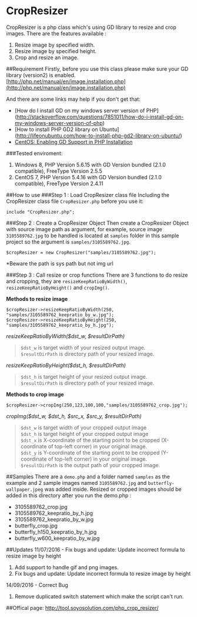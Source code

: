 # CropResizer
CropResizer is a php class which's using GD library to resize and crop images. There are the features available : 

1. Resize image by specified width. 
2. Resize image by specified height.
3. Crop and resize an image. 

##Requirement
Firstly, before you use this class please make sure your GD library (version2) is enabled.<br/>
[http://php.net/manual/en/image.installation.php](http://php.net/manual/en/image.installation.php)

And there are some links may help if you don't get that:
- [How do I install GD on my windows server version of PHP] (http://stackoverflow.com/questions/7851011/how-do-i-install-gd-on-my-windows-server-version-of-php)
- [How to install PHP GD2 library on Ubuntu] (http://lifeonubuntu.com/how-to-install-php-gd2-library-on-ubuntu/)
- [CentOS: Enabling GD Support in PHP Installation](http://stackoverflow.com/questions/9024946/centos-enabling-gd-support-in-php-installation)


###Tested enviroment:
1. Windows 8, PHP Version 5.6.15 with GD Version	bundled (2.1.0 compatible), FreeType Version	2.5.5
2. CentOS 7, PHP Version 5.4.16 with GD Version	bundled (2.1.0 compatible), FreeType Version	2.4.11

##How to use
###Step 1 : Load CropResizer class file 
Including the CropResizer class file `CropResizer.php` before you use it:

```
include "CropResizer.php";
```


###Step 2 : Create a CropResizer Object
Then create a CropResizer Object with source image path as argument, for example, source image `3105589762.jpg` to be handled is located at `samples` folder in this sample project so the argument is `samples/3105589762.jpg`.

```
$cropResizer = new CropResizer("samples/3105589762.jpg");
```
*Beware the path is sys path but not img url

###Step 3 : Call resize or crop functions
There are 3 functions to do resize and cropping, they are `resizeKeepRatioByWidth()`, `resizeKeepRatioByHeight()` and `cropImg()`.

**Methods to resize image**
```
$cropResizer->resizeKeepRatioByWidth(250, "samples/3105589762_keepratio_by_w.jpg");
$cropResizer->resizeKeepRatioByHeight(250, "samples/3105589762_keepratio_by_h.jpg");
```

_resizeKeepRatioByWidth($dst_w, $resultDirPath)_

>`$dst_w` is target width of your resized output image.<br />
>`$resultDirPath` is directory path of your resized image.

_resizeKeepRatioByHeight($dst_h, $resultDirPath)_

>`$dst_h` is target height of your resized output image.<br />
>`$resultDirPath` is directory path of your resized image.

**Methods to crop image**
```
$cropResizer->cropImg(250,123,100,100,"samples/3105589762_crop.jpg");
```

_cropImg($dst_w, $dst_h, $src_x, $src_y, $resultDirPath)_

>`$dst_w` is target width of your cropped output image<br />
>`$dst_h` is target height of your cropped output image<br />
>`$dst_x` is X-coordinate of the starting point to be cropped (X-coordinate of top-left corner) in your original image.<br />
>`$dst_y` is Y-coordinate of the starting point to be cropped (Y-coordinate of top-left corner) in your original image.<br />
>`$resultDirPath` is the output path of your cropped image.<br />

##Samples
There are a `demo.php` and a folder named `samples` as the example and 2 sample images named `3105589762.jpg` and `butterfly-wallpaper.jpeg` was added inside. Resized or cropped images should be added in this directory after you run the demo.php :

- 3105589762_crop.jpg
- 3105589762_keepratio_by_h.jpg
- 3105589762_keepratio_by_w.jpg
- butterfly_crop.jpg
- butterfly_h150_keepratio_by_h.jpg
- butterfly_w600_keepratio_by_w.jpg

##Updates
11/07/2016 - Fix bugs and update: Update incorrect formula to resize image by height

1. Add support to handle gif and png images.
2. Fix bugs and update: Update incorrect formula to resize image by height

14/09/2016 - Correct Bug

1. Remove duplicated switch statement which make the script can't run.

##Offical page:
http://tool.soyosolution.com/php_crop_resizer/
